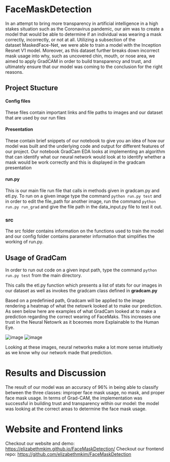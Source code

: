 # FaceMaskDetection
In an attempt to bring more transparency in artificial intelligence in a high stakes situation such as the Coronavirus pandemic, our aim was to create a model that would be able to determine if an individual was wearing a mask correctly, incorrectly, or not at all. Utilizing a subsection of the dataset MaskedFace-Net, we were able to train a model with the Inception Resnet V1 model. Moreover, as this dataset further breaks down incorrect mask usage into why, such as uncovered chin, mouth, or nose area, we aimed to apply GradCAM in order to build transparency and trust, and ultimately ensure that our model was coming to the conclusion for the right reasons.


## Project Stucture

#### Config files

These files contain important links and file paths to images and our dataset that are used by our run files 

#### Presentation

These contain brief snippets of our notebook to give you an idea of how our model was built and the underlying code and output for different features of our project. Our notebook GradCam EDA looks at implementing an algorithm that can identify what our neural network would look at to identify whether a mask would be work correctly and this is displayed in the gradcam presentation

#### run.py

This is our main file run file that calls in methods given in gradcam.py and etl.py. To run on a given image type the command  ```python run.py test``` and in order to edit the file_path for another image, run the command  ```python run.py run_grad``` and give the file path in the data_input.py file to test it out. 

### src
The src folder contains information on the functions used to train the model and our config folder contains parameter information that simplifies the working of run.py. 

## Usage of GradCam

In order to run out code on a given input path, type the command ```python run.py test``` from the main directory. 

This calls the etl.py function which presents a list of stats for our images in our dataset as well as invokes the gradcam class defined in **gradcam.py** 

Based on a predefinied path, Gradcam will be applied to the image rendering a heatmap of what the netowrk looked at to make our prediction. As seen below here are examples of what GradCam looked at to make a prediction regarding the correct wearing of FaceMaks. This increases one trust in the Neural Netowrk as it bceomes more Explainable to the Human Eye. 

![image](https://drive.google.com/uc?export=view&id=10EIantVsmZLYXwfyJI6VtpXCQ1fwNJhS)
![image](https://drive.google.com/uc?export=view&id=1kqw8QJYPR7vOBCco7p4XcVZ7xQKexdIR)

Looking at these images, neural networks make a lot more sense intuitively as we know why our network made that prediction.


# Results and Discussion

The result of our model was an accuracy of 96% in being able to classify between the three classes: improper face mask usage, no mask, and proper face mask usage. In terms of Grad-CAM, the implementation was successful in building trust and transparency within our model: the model was looking at the correct areas to determine the face mask usage.

# Website and Frontend links
Checkout our website and demo: https://elizabethmkim.github.io/FaceMaskDetection/
Checkout our frontend repo:  https://github.com/elizabethmkim/FaceMaskDetection 
